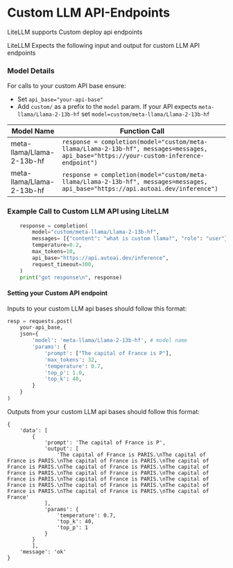 # Custom LLM API-Endpoints
LiteLLM supports Custom deploy api endpoints

LiteLLM Expects the following input and output for custom LLM API endpoints

### Model Details

For calls to your custom API base ensure:
* Set `api_base="your-api-base"`
* Add `custom/` as a prefix to the `model` param. If your API expects `meta-llama/Llama-2-13b-hf` set `model=custom/meta-llama/Llama-2-13b-hf`

| Model Name       | Function Call                              |
|------------------|--------------------------------------------|
| meta-llama/Llama-2-13b-hf  | `response = completion(model="custom/meta-llama/Llama-2-13b-hf", messages=messages, api_base="https://your-custom-inference-endpoint")` |
| meta-llama/Llama-2-13b-hf  | `response = completion(model="custom/meta-llama/Llama-2-13b-hf", messages=messages, api_base="https://api.autoai.dev/inference")` |

### Example Call to Custom LLM API using LiteLLM
```python
    response = completion(
        model="custom/meta-llama/Llama-2-13b-hf", 
        messages= [{"content": "what is custom llama?", "role": "user"}],
        temperature=0.2,
        max_tokens=10,
        api_base="https://api.autoai.dev/inference",
        request_timeout=300,
    )
    print("got response\n", response)
```

#### Setting your Custom API endpoint

Inputs to your custom LLM api bases should follow this format:

```python
resp = requests.post(
    your-api_base, 
    json={
        'model': 'meta-llama/Llama-2-13b-hf', # model name
        'params': {
            'prompt': ["The capital of France is P"],
            'max_tokens': 32,
            'temperature': 0.7,
            'top_p': 1.0,
            'top_k': 40,
        }
    }
)
```

Outputs from your custom LLM api bases should follow this format:   
```
{
    'data': [
        {
            'prompt': 'The capital of France is P',
            'output': [
                'The capital of France is PARIS.\nThe capital of France is PARIS.\nThe capital of France is PARIS.\nThe capital of France is PARIS.\nThe capital of France is PARIS.\nThe capital of France is PARIS.\nThe capital of France is PARIS.\nThe capital of France is PARIS.\nThe capital of France is PARIS.\nThe capital of France is PARIS.\nThe capital of France is PARIS.\nThe capital of France is PARIS.\nThe capital of France is PARIS.\nThe capital of France'
            ],
            'params': {
                'temperature': 0.7, 
                'top_k': 40, 
                'top_p': 1
            }
        }
        ],
    'message': 'ok'
}
```